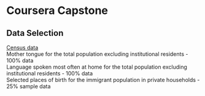 # Coursera Capstone
## Data Selection
[Census data](https://data.vancouver.ca/datacatalogue/censusLocalAreaProfiles2016.htm)    
Mother tongue for the total population excluding institutional residents - 100% data    
Language spoken most often at home for the total population excluding institutional residents - 100% data   
Selected places of birth for the immigrant population in private households - 25% sample data   
